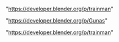 "https://developer.blender.org/p/trainman"

 
"https://developer.blender.org/p/Gunas"


"https://developer.blender.org/p/trainman"


 
